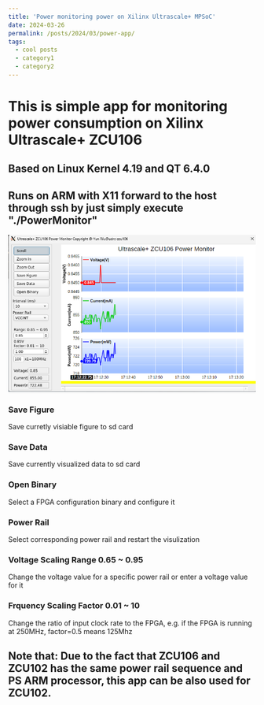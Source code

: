```yaml
---
title: 'Power monitoring power on Xilinx Ultrascale+ MPSoC'
date: 2024-03-26
permalink: /posts/2024/03/power-app/
tags:
  - cool posts
  - category1
  - category2
---
```


# This is simple app for monitoring power consumption on Xilinx Ultrascale+ ZCU106
## Based on Linux Kernel 4.19 and QT 6.4.0
## Runs on ARM with X11 forward to the host through ssh by just simply execute "./PowerMonitor"
![Alt text](https://github.com/wincle626/ZCU106PowerMonitor/blob/main/figures/Screenshot%202024-03-26%20171243.png?raw=true)
### Save Figure
Save curretly visiable figure to sd card
### Save Data
Save currently visualized data to sd card
### Open Binary
Select a FPGA configuration binary and configure it
### Power Rail
Select corresponding power rail and restart the visulization
### Voltage Scaling Range 0.65 ~ 0.95
Change the voltage value for a specific power rail or enter a voltage value for it
### Frquency Scaling Factor 0.01 ~ 10
Change the ratio of input clock rate to the FPGA, e.g. if the FPGA is running at 250MHz, factor=0.5 means 125Mhz

## Note that: Due to the fact that ZCU106 and ZCU102 has the same power rail sequence and PS ARM processor, this app can be also used for ZCU102. 
